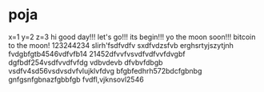 # poja
x=1
y=2
z=3
hi
good day!!!
let's go!!!
its begin!!!
yo the moon soon!!!
bitcoin to the moon!
123244234
slirh'fsdfvdfv
sxdfvdzsfvb
erghsrtyjszytjnh
fvdgbfgtb4546vdfvfb14
21452dfvvfvsvdfvdfvvfdvgbf
dgfbdf254vsdfvvdfvfdg
vdbvdevb dfvbvfdbgb
vsdfv4sd56vsdvsdvfvlujklvfdvg
bfgbfedhrh572bdcfgbnbg
 gnfgsnfgbnazfgbbfgb
fvdfl,vjknsovl2546
